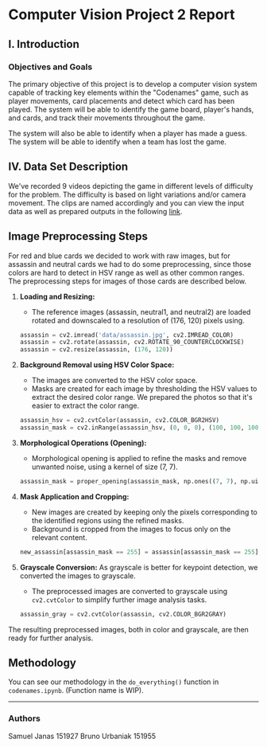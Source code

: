 # Computer Vision Project 2 Report

## I. Introduction

### Objectives and Goals
The primary objective of this project is to develop a computer vision system capable of tracking key elements within the "Codenames" game, such as player movements, card placements and detect which card has been played. The system will be able to identify the game board, player's hands, and cards, and track their movements throughout the game. 


The system will also be able to identify when a player has made a guess. The system will be able to identify when a team has lost the game.


## IV. Data Set Description
We've recorded 9 videos depicting the game in different levels of difficulty for the problem. The difficulty is based on light variations and/or camera movement. The clips are named accordingly and you can view the input data as well as prepared outputs in the following [link](https://drive.google.com/drive/folders/1-AUNQloLV1YKH8IrSmWNcQrAZ2mRzQis?usp=sharing). 

## Image Preprocessing Steps
For red and blue cards we decided to work with raw images, but for assassin and neutral cards we had to do some preprocessing, since those colors are hard to detect in HSV range as well as other common ranges. The preprocessing steps for images of those cards are described below.

1. **Loading and Resizing:**
   - The reference images (assassin, neutral1, and neutral2) are loaded rotated and downscaled to a resolution of (176, 120) pixels using.

    ```python
    assassin = cv2.imread('data/assassin.jpg', cv2.IMREAD_COLOR)
    assassin = cv2.rotate(assassin, cv2.ROTATE_90_COUNTERCLOCKWISE)
    assassin = cv2.resize(assassin, (176, 120))
    ```

2. **Background Removal using HSV Color Space:**
   - The images are converted to the HSV color space.
   - Masks are created for each image by thresholding the HSV values to extract the desired color range. We prepared the photos so that it's easier to extract the color range.

    ```python
    assassin_hsv = cv2.cvtColor(assassin, cv2.COLOR_BGR2HSV)
    assassin_mask = cv2.inRange(assassin_hsv, (0, 0, 0), (100, 100, 100))
    ```

3. **Morphological Operations (Opening):**
   - Morphological opening is applied to refine the masks and remove unwanted noise, using a kernel of size (7, 7).

    ```python
    assassin_mask = proper_opening(assassin_mask, np.ones((7, 7), np.uint8))
    ```

4. **Mask Application and Cropping:**
   - New images are created by keeping only the pixels corresponding to the identified regions using the refined masks.
   - Background is cropped from the images to focus only on the relevant content.

    ```python
    new_assassin[assassin_mask == 255] = assassin[assassin_mask == 255]
    ```

5. **Grayscale Conversion:**
    As grayscale is better for keypoint detection, we converted the images to grayscale.
   - The preprocessed images are converted to grayscale using `cv2.cvtColor` to simplify further image analysis tasks.

    ```python
    assassin_gray = cv2.cvtColor(assassin, cv2.COLOR_BGR2GRAY)
    ```

The resulting preprocessed images, both in color and grayscale, are then ready for further analysis.


## Methodology

You can see our methodology in the `do_everything()` function in `codenames.ipynb`. (Function name is WIP).

___
### Authors
Samuel Janas 151927
Bruno Urbaniak 151955
